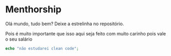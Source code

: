 # Menthorship
Olá mundo, tudo bem? Deixe a estrelinha no repositório.

Pois é muito importante que isso aqui
seja feito com muito carinho pois vale o seu salário


```php
echo "não estudarei clean code";
```
